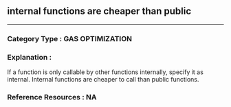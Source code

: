 ##  internal functions are cheaper than public


---

### **Category Type** : GAS OPTIMIZATION


### **Explanation** : 

If a function is only callable by other functions internally, specify it as internal. Internal functions are cheaper to call than public functions.



### **Reference Resources** : NA


